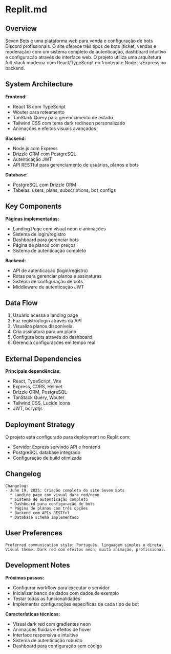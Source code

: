 # Replit.md

## Overview

Seven Bots é uma plataforma web para venda e configuração de bots Discord profissionais. O site oferece três tipos de bots (ticket, vendas e moderação) com um sistema completo de autenticação, dashboard intuitivo e configuração através de interface web. O projeto utiliza uma arquitetura full-stack moderna com React/TypeScript no frontend e Node.js/Express no backend.

## System Architecture

**Frontend:**
- React 18 com TypeScript
- Wouter para roteamento
- TanStack Query para gerenciamento de estado
- Tailwind CSS com tema dark red/neon personalizado
- Animações e efeitos visuais avançados

**Backend:**
- Node.js com Express
- Drizzle ORM com PostgreSQL
- Autenticação JWT
- API RESTful para gerenciamento de usuários, planos e bots

**Database:**
- PostgreSQL com Drizzle ORM
- Tabelas: users, plans, subscriptions, bot_configs

## Key Components

**Páginas implementadas:**
- Landing Page com visual neon e animações
- Sistema de login/registro
- Dashboard para gerenciar bots
- Página de planos com preços
- Sistema de autenticação completo

**Backend:**
- API de autenticação (login/registro)
- Rotas para gerenciar planos e assinaturas
- Sistema de configuração de bots
- Middleware de autenticação JWT

## Data Flow

1. Usuário acessa a landing page
2. Faz registro/login através da API
3. Visualiza planos disponíveis
4. Cria assinatura para um plano
5. Configura bots através do dashboard
6. Gerencia configurações em tempo real

## External Dependencies

**Principais dependências:**
- React, TypeScript, Vite
- Express, CORS, Helmet
- Drizzle ORM, PostgreSQL
- TanStack Query, Wouter
- Tailwind CSS, Lucide Icons
- JWT, bcryptjs

## Deployment Strategy

O projeto está configurado para deployment no Replit com:
- Servidor Express servindo API e frontend
- PostgreSQL database integrado
- Configuração de build otimizada

## Changelog

```
Changelog:
- June 19, 2025: Criação completa do site Seven Bots
  * Landing page com visual dark red/neon
  * Sistema de autenticação completo
  * Dashboard para configuração de bots
  * Página de planos com três opções
  * Backend com APIs RESTful
  * Database schema implementado
```

## User Preferences

```
Preferred communication style: Português, linguagem simples e direta.
Visual theme: Dark red com efeitos neon, muita animação, profissional.
```

## Development Notes

**Próximos passos:**
- Configurar workflow para executar o servidor
- Inicializar banco de dados com dados de exemplo
- Testar todas as funcionalidades
- Implementar configurações específicas de cada tipo de bot

**Características técnicas:**
- Visual dark red com gradientes neon
- Animações fluidas e efeitos de hover
- Interface responsiva e intuitiva
- Sistema de autenticação robusto
- Dashboard para configuração sem código